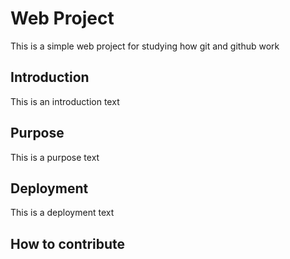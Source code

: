# Web Project

This is a simple web project for studying how git and github work

## Introduction

This is an introduction text

## Purpose

This is a purpose text

## Deployment

This is a deployment text

## How to contribute